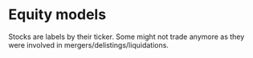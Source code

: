 # Equity models

Stocks are labels by their ticker.
Some might not trade anymore as they were involved in mergers/delistings/liquidations.
